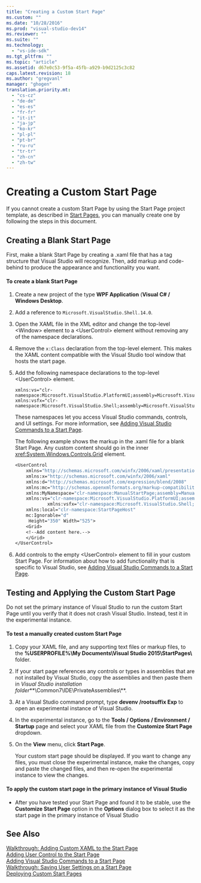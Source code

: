 ```yaml
---
title: "Creating a Custom Start Page"
ms.custom: ""
ms.date: "10/28/2016"
ms.prod: "visual-studio-dev14"
ms.reviewer: ""
ms.suite: ""
ms.technology: 
  - "vs-ide-sdk"
ms.tgt_pltfrm: ""
ms.topic: "article"
ms.assetid: d67e0c53-9f5a-45fb-a929-b9d2125c3c82
caps.latest.revision: 18
ms.author: "gregvanl"
manager: "ghogen"
translation.priority.mt: 
  - "cs-cz"
  - "de-de"
  - "es-es"
  - "fr-fr"
  - "it-it"
  - "ja-jp"
  - "ko-kr"
  - "pl-pl"
  - "pt-br"
  - "ru-ru"
  - "tr-tr"
  - "zh-cn"
  - "zh-tw"
---
```

# Creating a Custom Start Page
If you cannot create a custom Start Page by using the Start Page project template, as described in [Start Pages](../misc/creating-your-own-start-page.md), you can manually create one by following the steps in this document.  
  
## Creating a Blank Start Page  
 First, make a blank Start Page by creating a .xaml file that has a tag structure that Visual Studio will recognize. Then, add markup and code-behind to produce the appearance and functionality you want.  
  
#### To create a blank Start Page  
  
1.  Create a new project of the type **WPF Application** (**Visual C# / Windows Desktop**.  
  
2.  Add a reference to `Microsoft.VisualStudio.Shell.14.0`.  
  
3.  Open the XAML file in the XML editor and change the top-level \<Window> element to a \<UserControl> element without removing any of the namespace declarations.  
  
4.  Remove the `x:Class` declaration from the top-level element. This makes the XAML content compatible with the Visual Studio tool window that hosts the start page.  
  
5.  Add the following namespace declarations to the top-level \<UserControl> element.  
  
    ```  
    xmlns:vs="clr-namespace:Microsoft.VisualStudio.PlatformUI;assembly=Microsoft.VisualStudio.Shell.14.0"  
    xmlns:vsfx="clr-namespace:Microsoft.VisualStudio.Shell;assembly=Microsoft.VisualStudio.Shell.14.0"  
    ```  
  
     These namespaces let you access Visual Studio commands, controls, and UI settings. For more information, see [Adding Visual Studio Commands to a Start Page](../extensibility/adding-visual-studio-commands-to-a-start-page.md).  
  
     The following example shows the markup in the .xaml file for a blank Start Page. Any custom content should go in the inner <xref:System.Windows.Controls.Grid> element.  
  
    ```vb  
    <UserControl  
        xmlns="http://schemas.microsoft.com/winfx/2006/xaml/presentation"  
        xmlns:x="http://schemas.microsoft.com/winfx/2006/xaml"  
        xmlns:d="http://schemas.microsoft.com/expression/blend/2008"  
        xmlns:mc="http://schemas.openxmlformats.org/markup-compatibility/2006"  
        xmlns:MyNamespace="clr-namespace:ManualStartPage;assembly=ManualStartPage"  
        xmlns:vs="clr-namespace:Microsoft.VisualStudio.PlatformUI;assembly=Microsoft.VisualStudio.Shell.14.0"  
                xmlns:vsfx="clr-namespace:Microsoft.VisualStudio.Shell;assembly=Microsoft.VisualStudio.Shell.14.0"  
        xmlns:local="clr-namespace:StartPageHost"  
        mc:Ignorable="d"  
         Height="350" Width="525">  
        <Grid>  
        <!--Add content here.-->  
        </Grid>  
    </UserControl>  
    ```  
  
6.  Add controls to the empty \<UserControl> element to fill in your custom Start Page. For information about how to add functionality that is specific to Visual Studio, see [Adding Visual Studio Commands to a Start Page](../extensibility/adding-visual-studio-commands-to-a-start-page.md).  
  
## Testing and Applying the Custom Start Page  
 Do not set the primary instance of Visual Studio to run the custom Start Page until you verify that it does not crash Visual Studio. Instead, test it in the experimental instance.  
  
#### To test a manually created custom Start Page  
  
1.  Copy your XAML file, and any supporting text files or markup files, to the **%USERPROFILE%\My Documents\Visual Studio 2015\StartPages\\** folder.  
  
2.  If your start page references any controls or types in assemblies that are not installed by Visual Studio, copy the assemblies and then paste them in *Visual Studio installation folder***\Common7\IDE\PrivateAssemblies\\**.  
  
3.  At a Visual Studio command prompt, type **devenv /rootsuffix Exp** to open an experimental instance of Visual Studio.  
  
4.  In the experimental instance, go to the **Tools / Options / Environment / Startup** page and select your XAML file from the **Customize Start Page** dropdown.  
  
5.  On the **View** menu, click **Start Page**.  
  
     Your custom start page should be displayed. If you want to change any files, you must close the experimental instance, make the changes, copy and paste the changed files, and then re-open the experimental instance to view the changes.  
  
#### To apply the custom start page in the primary instance of Visual Studio  
  
-   After you have tested your Start Page and found it to be stable, use the **Customize Start Page** option in the **Options** dialog box to select it as the start page in the primary instance of Visual Studio  
  
## See Also  
 [Walkthrough: Adding Custom XAML to the Start Page](../extensibility/walkthrough-adding-custom-xaml-to-the-start-page.md)   
 [Adding User Control to the Start Page](../extensibility/adding-user-control-to-the-start-page.md)   
 [Adding Visual Studio Commands to a Start Page](../extensibility/adding-visual-studio-commands-to-a-start-page.md)   
 [Walkthrough: Saving User Settings on a Start Page](../extensibility/walkthrough-saving-user-settings-on-a-start-page.md)   
 [Deploying Custom Start Pages](../extensibility/deploying-custom-start-pages.md)